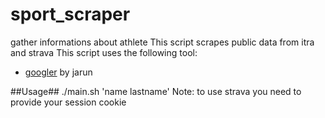 # sport_scraper
gather informations about athlete
This script scrapes public data from itra and strava
This script uses the following tool:
- [googler](https://github.com/jarun/googler) by jarun

##Usage## ./main.sh 'name lastname'
Note: to use strava you need to provide your session cookie
